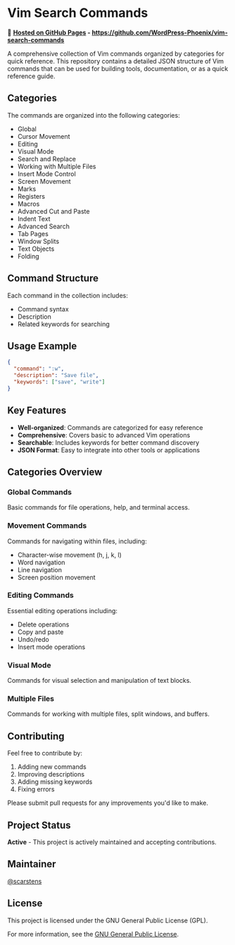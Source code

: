 # Vim Search Commands

🔗 **[Hosted on GitHub Pages](https://github.com/WordPress-Phoenix/vim-search-commands) - https://github.com/WordPress-Phoenix/vim-search-commands**

A comprehensive collection of Vim commands organized by categories for quick reference. This repository contains a detailed JSON structure of Vim commands that can be used for building tools, documentation, or as a quick reference guide.

## Categories

The commands are organized into the following categories:
- Global
- Cursor Movement
- Editing
- Visual Mode
- Search and Replace
- Working with Multiple Files
- Insert Mode Control
- Screen Movement
- Marks
- Registers
- Macros
- Advanced Cut and Paste
- Indent Text
- Advanced Search
- Tab Pages
- Window Splits
- Text Objects
- Folding

## Command Structure

Each command in the collection includes:
- Command syntax
- Description
- Related keywords for searching

## Usage Example

```json
{
  "command": ":w",
  "description": "Save file",
  "keywords": ["save", "write"]
}
```

## Key Features

- **Well-organized**: Commands are categorized for easy reference
- **Comprehensive**: Covers basic to advanced Vim operations
- **Searchable**: Includes keywords for better command discovery
- **JSON Format**: Easy to integrate into other tools or applications

## Categories Overview

### Global Commands
Basic commands for file operations, help, and terminal access.

### Movement Commands
Commands for navigating within files, including:
- Character-wise movement (h, j, k, l)
- Word navigation
- Line navigation
- Screen position movement

### Editing Commands
Essential editing operations including:
- Delete operations
- Copy and paste
- Undo/redo
- Insert mode operations

### Visual Mode
Commands for visual selection and manipulation of text blocks.

### Multiple Files
Commands for working with multiple files, split windows, and buffers.

## Contributing

Feel free to contribute by:
1. Adding new commands
2. Improving descriptions
3. Adding missing keywords
4. Fixing errors

Please submit pull requests for any improvements you'd like to make.

## Project Status

**Active** - This project is actively maintained and accepting contributions.

## Maintainer

[@scarstens](https://github.com/scarstens)

## License

This project is licensed under the GNU General Public License (GPL).

For more information, see the [GNU General Public License](https://www.gnu.org/licenses/gpl-3.0.html).